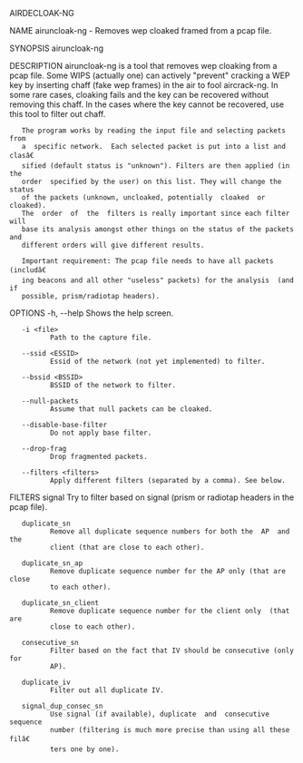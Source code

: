 AIRDECLOAK-NG

NAME
       airuncloak-ng - Removes wep cloaked framed from a pcap file.

SYNOPSIS
       airuncloak-ng <options>

DESCRIPTION
       airuncloak-ng  is  a  tool  that removes wep cloaking from a pcap file.
       Some WIPS (actually one) can actively "prevent" cracking a WEP  key  by
       inserting  chaff  (fake  wep frames) in the air to fool aircrack-ng. In
       some rare cases, cloaking fails and the key can  be  recovered  without
       removing  this  chaff.  In the cases where the key cannot be recovered,
       use this tool to filter out chaff.

       The program works by reading the input file and selecting packets  from
       a  specific network.  Each selected packet is put into a list and clasâ€
       sified (default status is "unknown"). Filters are then applied (in  the
       order  specified by the user) on this list. They will change the status
       of the packets (unknown, uncloaked, potentially  cloaked  or  cloaked).
       The  order  of  the  filters is really important since each filter will
       base its analysis amongst other things on the status of the packets and
       different orders will give different results.

       Important requirement: The pcap file needs to have all packets (includâ€
       ing beacons and all other "useless" packets) for the analysis  (and  if
       possible, prism/radiotap headers).

OPTIONS
       -h, --help
              Shows the help screen.

       -i <file>
              Path to the capture file.

       --ssid <ESSID>
              Essid of the network (not yet implemented) to filter.

       --bssid <BSSID>
              BSSID of the network to filter.

       --null-packets
              Assume that null packets can be cloaked.

       --disable-base-filter
              Do not apply base filter.

       --drop-frag
              Drop fragmented packets.

       --filters <filters>
              Apply different filters (separated by a comma). See below.

FILTERS
       signal Try  to filter based on signal (prism or radiotap headers in the
              pcap file).

       duplicate_sn
              Remove all duplicate sequence numbers for both the  AP  and  the
              client (that are close to each other).

       duplicate_sn_ap
              Remove duplicate sequence number for the AP only (that are close
              to each other).

       duplicate_sn_client
              Remove duplicate sequence number for the client only  (that  are
              close to each other).

       consecutive_sn
              Filter based on the fact that IV should be consecutive (only for
              AP).

       duplicate_iv
              Filter out all duplicate IV.

       signal_dup_consec_sn
              Use signal (if available), duplicate  and  consecutive  sequence
              number (filtering is much more precise than using all these filâ€
              ters one by one).